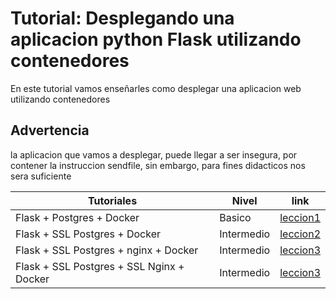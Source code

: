 # Tutorial: Desplegando una aplicacion python Flask utilizando contenedores

En este tutorial vamos  enseñarles como desplegar una aplicacion web utilizando contenedores

## Advertencia
 la aplicacion que vamos a desplegar, puede llegar a ser insegura, por contener la instruccion sendfile, sin embargo, para fines didacticos nos sera suficiente

| Tutoriales                              | Nivel      | link                    |
|-----------------------------------------|------------|-------------------------|
| Flask + Postgres + Docker               | Basico     | [leccion1](leccion1.md) |
| Flask + SSL Postgres + Docker            | Intermedio | [leccion2](leccion2.md) |
| Flask + SSL Postgres + nginx + Docker    | Intermedio | [leccion3](leccion3.md) |
| Flask + SSL Postgres + SSL Nginx + Docker | Intermedio | [leccion3](leccion4.md) |
